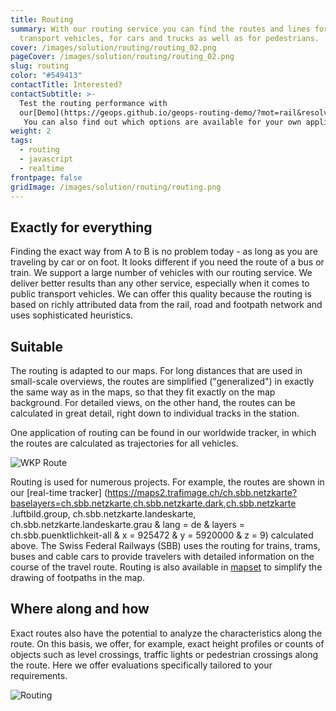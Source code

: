 ```yaml
---
title: Routing
summary: With our routing service you can find the routes and lines for public
  transport vehicles, for cars and trucks as well as for pedestrians.
cover: /images/solution/routing/routing_02.png
pageCover: /images/solution/routing/routing_02.png
slug: routing
color: "#549413"
contactTitle: Interested?
contactSubtitle: >-
  Test the routing performance with
  our[Demo](https://geops.github.io/geops-routing-demo/?mot=rail&resolve-hops=false&via=!ea8f400924c27e0a%7C!df7a9a3dec3a3960&x=979136.73&y=5881128.6&z=8.132015913583293).
   You can also find out which options are available for your own application in our [Developer Portal](https://developer.geops.io/).
weight: 2
tags:
  - routing
  - javascript
  - realtime
frontpage: false
gridImage: /images/solution/routing/routing.png
---
```

## Exactly for everything

Finding the exact way from A to B is no problem today - as long as you are traveling by car or on foot. It looks different if you need the route of a bus or train. We support a large number of vehicles with our routing service. We deliver better results than any other service, especially when it comes to public transport vehicles. We can offer this quality because the routing is based on richly attributed data from the rail, road and footpath network and uses sophisticated heuristics.

## Suitable

The routing is adapted to our maps. For long distances that are used in small-scale overviews, the routes are simplified ("generalized") in exactly the same way as in the maps, so that they fit exactly on the map background. For detailed views, on the other hand, the routes can be calculated in great detail, right down to individual tracks in the station.

One application of routing can be found in our worldwide tracker, in which the routes are calculated as trajectories for all vehicles.

![WKP Route](/images/solution/routing/wkp2.png "WKP Route")

Routing is used for numerous projects. For example, the routes are shown in our \[real-time tracker] (https://maps2.trafimage.ch/ch.sbb.netzkarte?baselayers=ch.sbb.netzkarte,ch.sbb.netzkarte.dark,ch.sbb.netzkarte .luftbild.group, ch.sbb.netzkarte.landeskarte, ch.sbb.netzkarte.landeskarte.grau & lang = de & layers = ch.sbb.puenktlichkeit-all & x = 925472 & y = 5920000 & z = 9) calculated above. The Swiss Federal Railways (SBB) uses the routing for trains, trams, buses and cable cars to provide travelers with detailed information on the course of the travel route. Routing is also available in [mapset](https://mapset.io/) to simplify the drawing of footpaths in the map.

## Where along and how

Exact routes also have the potential to analyze the characteristics along the route. On this basis, we offer, for example, exact height profiles or counts of objects such as level crossings, traffic lights or pedestrian crossings along the route. Here we offer evaluations specifically tailored to your requirements.

![Routing](/images/solution/routing/Hoehenprofil.png "Routing")